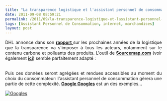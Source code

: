 ```yaml
---
title: "La transparence logistique et l'assistant personnel de consommation"
date: 2011-09-08 08:59:21
permalink: /2011/09/la-transparence-logistique-et-lassistant-personnel-de-consommation-2.html
tags: [Assistant Personnel de Consommation, internet, marchandises]
layout: post
---
```


<p style="text-align: justify">DHL annonce dans son <a href="https://gabrielplassat.github.io/transportsdufutur/2011/04/dhl-les-solutions-logistiques-durables-passent-par-plus-de-transparence-plus-de-regulation-plus-de-c.html" target="_blank"><strong>rapport </strong></a>sur les prochaines années de la logistique que la transparence va s'imposer à tous les acteurs, notamment sur le contenu carbone et polluants des produits. L'outil de <a href="http://www.sourcemap.com/" target="_blank"><strong>Sourcemap.com</strong></a> (voir également <a href="https://gabrielplassat.github.io/transportsdufutur/2010/12/quand-la-chaine-logistique-devient-transparente.html" target="_blank"><strong>ici</strong></a>) semble parfaitement adapté :<br /> <br /></p> <p style="text-align: justify">Puis ces données seront agrégées et rendues accessibles au moment du choix du consommateur: l'assistant personnel de consommation gèrera une partie de cette complexité. <a href="http://www.google.com/mobile/goggles/#label" target="_blank"><strong>Google Googles</strong></a> est un des exemples...</p> <p style="text-align: justify"><a href="https://gabrielplassat.github.io/transportsdufutur/wp-content/uploads/sites/6/old/6a0120a66d2ad4970b0154353f6479970c-800wi.jpg" rel="lightbox"><img alt="Googles" class="asset  asset-image at-xid-6a0120a66d2ad4970b0154353f6479970c" src="/wp-content/uploads/sites/6/old/6a0120a66d2ad4970b0154353f6479970c-500wi.jpg" style="margin-left: auto;margin-right: auto" title="Googles" /></a> <br /> <br /><br /></p> <p style="text-align: justify"> </p>
